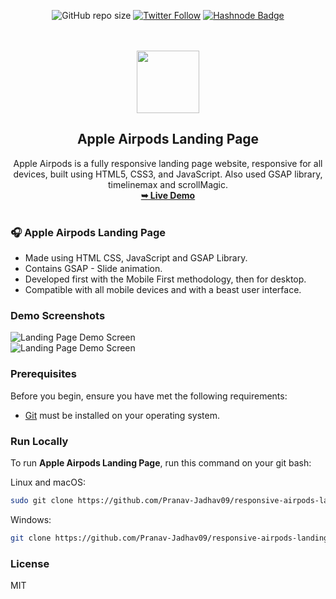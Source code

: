 <div align="center">

![GitHub repo size](https://img.shields.io/github/repo-size/Pranav-Jadhav09/responsive-airpods-landing-page)
[![Twitter Follow](https://img.shields.io/twitter/follow/Pranav_Jadhav09?style=social)](https://twitter.com/Pranav_Jadhav09)
[![Hashnode Badge](https://img.shields.io/badge/Read_What_I_learn-2962FF?style=social&logo=hashnode&logoColor=blue)]( https://thejrpranav09.hashnode.dev/gsap-essentials-a-guide-to-basics-for-seamless-web-animations)

<br />
<br />

<img src="https://encrypted-tbn0.gstatic.com/images?q=tbn:ANd9GcQktM8A_O35OKdv0vpPiF32_pIGb51AWBHuxA&usqp=CAU" style="width: 100">

<h2 align="center">Apple Airpods Landing Page</h2>
Apple Airpods is a fully responsive landing page website, responsive for all devices, built using HTML5, CSS3, and JavaScript. Also used GSAP library, timelinemax and scrollMagic. 
<a href="https://pranav-jadhav09.github.io/responsive-airpods-landing-page/"><br /><strong>➥ Live Demo</strong></a>

</div>

<br />

### 🎧 Apple Airpods Landing Page

- Made using HTML CSS, JavaScript and GSAP Library.
- Contains GSAP - Slide animation.
- Developed first with the Mobile First methodology, then for desktop.
- Compatible with all mobile devices and with a beast user interface.

### Demo Screenshots

![Landing Page Demo Screen](./assets/images/demo1.png "Demo Screen")
<br />
![Landing Page Demo Screen](./assets/images/demo2.png "Demo Screen")

### Prerequisites

Before you begin, ensure you have met the following requirements:

- [Git](https://git-scm.com/downloads "Download Git") must be installed on your operating system.

### Run Locally

To run **Apple Airpods Landing Page**, run this command on your git bash:

Linux and macOS:

```bash
sudo git clone https://github.com/Pranav-Jadhav09/responsive-airpods-landing-page.git
```

Windows:

```bash
git clone https://github.com/Pranav-Jadhav09/responsive-airpods-landing-page.git
```

### License

MIT
